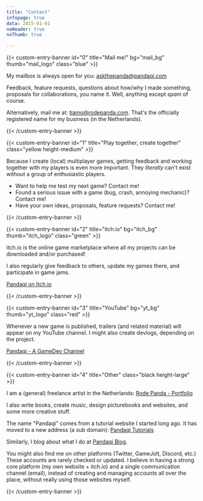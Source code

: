 ```yaml
---
title: "Contact"
infopage: true
data: 2015-01-01
noHeader: true
noThumb: true

---
```


{{< custom-entry-banner id="0" title="Mail me!" bg="mail_bg" thumb="mail_logo" class="blue" >}}

My mailbox is always open for you: [askthepanda@pandaqi.com](mailto:askthepanda@pandaqi.com)

Feedback, feature requests, questions about how/why I made something, proposals for collaborations, you name it. Well, anything except _spam_ of course.

Alternatively, mail me at: [tiamo@rodepanda.com](mailto:tiamo@rodepanda.com). That's the officially registered name for my business (in the Netherlands).

{{< /custom-entry-banner >}}

{{< custom-entry-banner id="1" title="Play together, create together" class="yellow height-medium" >}}

Because I create (local) multiplayer games, getting feedback and working together with my players is even more important. They _literally_ can't exist without a group of enthusiastic players.
- Want to help me test my next game? Contact me!
- Found a serious issue with a game (bug, crash, annoying mechanic)? Contact me!
- Have your own ideas, proposals, feature requests? Contact me!

{{< /custom-entry-banner >}}

{{< custom-entry-banner id="2" title="itch.io" bg="itch_bg" thumb="itch_logo" class="green" >}}

itch.io is the online game marketplace where all my projects can be downloaded and/or purchased!

I also regularly give feedback to others, update my games there, and participate in game jams.

<a href="https://pandaqi.itch.io" class="btn">Pandaqi on Itch.io</a>

{{< /custom-entry-banner >}}

{{< custom-entry-banner id="3" title="YouTube" bg="yt_bg" thumb="yt_logo" class="red" >}}

Whenever a new game is published, trailers (and related material) will appear on my YouTube channel. I might also create devlogs, depending on the project.

<a href="https://www.youtube.com/channel/UCUegxnNkcycM67gvyeD4CEQ" class="btn">Pandaqi - A GameDev Channel</a>

{{< /custom-entry-banner >}}

{{< custom-entry-banner id="4" title="Other" class="black height-large" >}}

I am a (general) freelance artist in the Netherlands: [Rode Panda - Portfolio](https://rodepanda.com)

I also write books, create music, design picturebooks and websites, and some more creative stuff.

The name "Pandaqi" comes from a tutorial website I started long ago. It has moved to a new address (a sub domain): [Pandaqi Tutorials](https://pandaqi.com/tutorials)

Similarly, I blog about what I do at [Pandaqi Blog](https://pandaqi.com/blog).

You might also find me on other platforms (Twitter, GameJolt, Discord, etc.) These accounts are rarely checked or updated. I believe in having a strong core platform (my own website + itch.io) and a single communication channel (email), instead of creating and managing accounts all over the place, without really using those websites myself.

{{< /custom-entry-banner >}}


